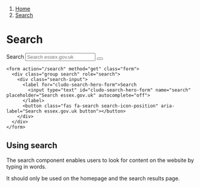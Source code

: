 1.  [Home](/design/overview)
2.  [Search](#)

# Search

<form action="/search" method="get" class="form">
  <div class="group search" role="search">
    <div class="search-input">
      <label for="cludo-search-hero-form">Search
        <input type="text" id="cludo-search-hero-form" name="search" placeholder="Search essex.gov.uk" autocomplete="off">
      </label>
      <button class="fas fa-search search-icon-position" aria-label="Searching essex.gov.uk button"></button>
    </div>
  </div>
</form>

    <form action="/search" method="get" class="form">
      <div class="group search" role="search">
        <div class="search-input">
          <label for="cludo-search-hero-form">Search
            <input type="text" id="cludo-search-hero-form" name="search" placeholder="Search essex.gov.uk" autocomplete="off">
          </label>
          <button class="fas fa-search search-icon-position" aria-label="Search essex.gov.uk button"></button>
        </div>
      </div>
    </form>


## Using search

The search component enables users to look for content on the website by typing in words.

It should only be used on the homepage and the search results page.
